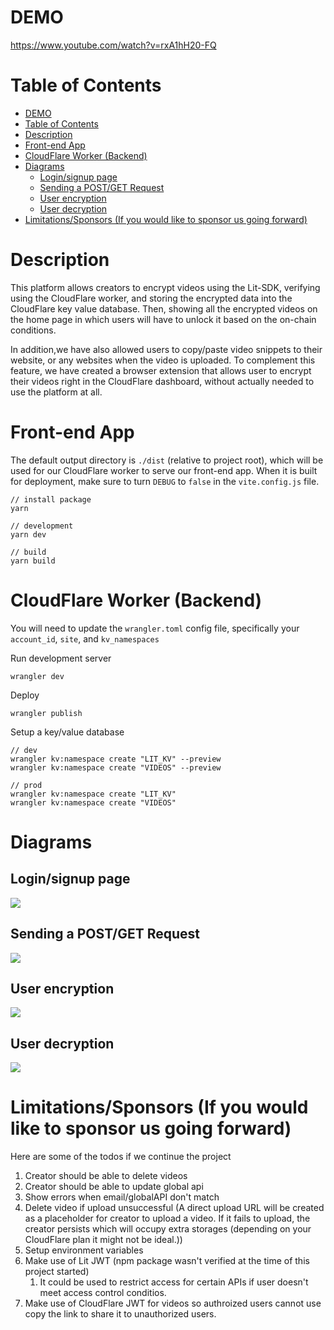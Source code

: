 # DEMO 
https://www.youtube.com/watch?v=rxA1hH20-FQ

# Table of Contents
- [DEMO](#demo)
- [Table of Contents](#table-of-contents)
- [Description](#description)
- [Front-end App](#front-end-app)
- [CloudFlare Worker (Backend)](#cloudflare-worker-backend)
- [Diagrams](#diagrams)
  - [Login/signup page](#loginsignup-page)
  - [Sending a POST/GET Request](#sending-a-postget-request)
  - [User encryption](#user-encryption)
  - [User decryption](#user-decryption)
- [Limitations/Sponsors (If you would like to sponsor us going forward)](#limitationssponsors-if-you-would-like-to-sponsor-us-going-forward)

# Description
This platform allows creators to encrypt videos using the Lit-SDK, verifying using the CloudFlare worker, and storing the encrypted data into the CloudFlare key value database. Then, showing all the encrypted videos on the home page in which users will have to unlock it based on the on-chain conditions. 

In addition,we have also allowed users to copy/paste video snippets to their website, or any websites when the video is uploaded. To complement this feature, we have created a browser extension that allows user to encrypt their videos right in the CloudFlare dashboard, without actually needed to use the platform at all. 

# Front-end App

The default output directory is `./dist` (relative to project root), which will be used for our CloudFlare worker to serve our front-end app. When it is built for deployment, make sure to turn `DEBUG` to `false` in the `vite.config.js` file.

```
// install package
yarn 

// development
yarn dev 

// build 
yarn build
```

# CloudFlare Worker (Backend)

You will need to update the `wrangler.toml` config file, specifically your `account_id`, `site`, and `kv_namespaces`

Run development server

```
wrangler dev
```

Deploy

```
wrangler publish
```

Setup a key/value database

```
// dev
wrangler kv:namespace create "LIT_KV" --preview
wrangler kv:namespace create "VIDEOS" --preview

// prod
wrangler kv:namespace create "LIT_KV"
wrangler kv:namespace create "VIDEOS" 

```

# Diagrams

## Login/signup page

![](https://assets.wzac.io/lit-protocol/lit-login.jpeg)

## Sending a POST/GET Request

![](https://assets.wzac.io/lit-protocol/lit-request.jpeg)

## User encryption

![](https://assets.wzac.io/lit-protocol/lit-user-encryption.jpeg)

## User decryption

![](https://assets.wzac.io/lit-protocol/lit-user-encryption.jpeg)

# Limitations/Sponsors (If you would like to sponsor us going forward)

Here are some of the todos if we continue the project

1. Creator should be able to delete videos
2. Creator should be able to update global api
3. Show errors when email/globalAPI don't match
4. Delete video if upload unsuccessful (A direct upload URL will be created as a placeholder for creator to upload a video. If it fails to upload, the creator persists which will occupy extra storages (depending on your CloudFlare plan it might not be ideal.))
5. Setup environment variables 
6. Make use of Lit JWT (npm package wasn't verified at the time of this project started)
   1. It could be used to restrict access for certain APIs if user doesn't meet access control conditios.
7. Make use of CloudFlare JWT for videos so authroized users cannot use copy the link to share it to unauthorized users.